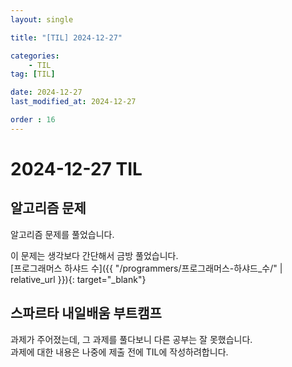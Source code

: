 ```yaml
---
layout: single

title: "[TIL] 2024-12-27"

categories:
    - TIL
tag: [TIL]

date: 2024-12-27
last_modified_at: 2024-12-27

order : 16
---
```


# 2024-12-27 TIL

## 알고리즘 문제

알고리즘 문제를 풀었습니다.

이 문제는 생각보다 간단해서 금방 풀었습니다.  
[프로그래머스 하샤드 수]({{ "/programmers/프로그래머스-하샤드_수/" | relative_url }}){: target="_blank"}

## 스파르타 내일배움 부트캠프

과제가 주어졌는데, 그 과제를 풀다보니 다른 공부는 잘 못했습니다.  
과제에 대한 내용은 나중에 제출 전에 TIL에 작성하려합니다.